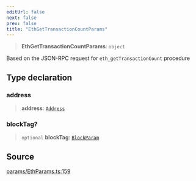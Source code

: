```yaml
---
editUrl: false
next: false
prev: false
title: "EthGetTransactionCountParams"
---
```


> **EthGetTransactionCountParams**: `object`

Based on the JSON-RPC request for `eth_getTransactionCount` procedure

## Type declaration

### address

> **address**: [`Address`](/reference/tevm/actions-types/type-aliases/address/)

### blockTag?

> `optional` **blockTag**: [`BlockParam`](/reference/tevm/actions-types/type-aliases/blockparam/)

## Source

[params/EthParams.ts:159](https://github.com/evmts/tevm-monorepo/blob/main/packages/actions-types/src/params/EthParams.ts#L159)
